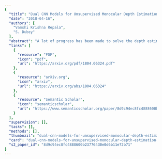 ```yaml
---
{
  "title": "Dual CNN Models for Unsupervised Monocular Depth Estimation",
  "date": "2018-04-16",
  "authors": [
    "Vamshi Krishna Repala",
    "S. Dubey"
  ],
  "abstract": "A lot of progress has been made to solve the depth estimation problem in stereo vision. Though, a very satisfactory performance is observed by utilizing the deep learning in supervised manner for depth estimation. This approach needs huge amount of ground truth training data as well as depth maps which is very laborious to prepare and many times it is not available in real scenario. Thus, the unsupervised depth estimation is the recent trend by utilizing the binocular stereo images to get rid of depth map ground truth. In unsupervised depth computation, the disparity images are generated by training the CNN with an image reconstruction loss based on the epipolar geometry constraints. The effective way of using CNN as well as investigating the better losses for the said problem needs to be addressed. In this paper, a dual CNN based model is presented for unsupervised depth estimation with 6 losses (DNM6) with individual CNN for each view to generate the corresponding disparity map. The proposed dual CNN model is also extended with 12 losses (DNM12) by utilizing the cross disparities. The presented DNM6 and DNM12 models are experimented over KITTI driving and Cityscapes urban database and compared with the recent state-of-the-art result of unsupervised depth estimation.",
  "links": [
    {
      "resource": "PDF",
      "icon": "pdf",
      "url": "https://arxiv.org/pdf/1804.06324.pdf"
    },
    {
      "resource": "arXiv.org",
      "icon": "arxiv",
      "url": "https://arxiv.org/abs/1804.06324"
    },
    {
      "resource": "Semantic Scholar",
      "icon": "semanticscholar",
      "url": "https://www.semanticscholar.org/paper/8d9c94ec8fc4888600b23776430e0d6b11e72b71"
    }
  ],
  "supervision": [],
  "tasks": [],
  "methods": [],
  "thumbnail": "dual-cnn-models-for-unsupervised-monocular-depth-estimation-thumb.jpg",
  "card": "dual-cnn-models-for-unsupervised-monocular-depth-estimation-card.jpg",
  "s2_paper_id": "8d9c94ec8fc4888600b23776430e0d6b11e72b71"
}
---
```


